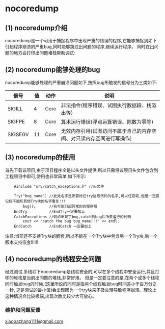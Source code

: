 # nocoredump

## (1) nocoredump介绍
nocoredump是一个可用于捕捉程序中出现严重的错误的程序,它能够捕捉到如下引起程序崩溃的严重bug,同时能够跳过出问题的程序,继续运行程序。
同时在出问题的地方会打印出问题堆栈帮助调试:

## (2) nocoredump能够处理的bug
nocoredump能够处理的严重崩溃问题如下,按照bug所触发的信号分为三类如下:

信号|  值  |  动作 | 说明
----|---|---|---
SIGILL | 4 |  Core	|  非法指令(程序错误、试图执行数据段、栈溢出等)
SIGFPE  |  8 |  Core |  算术运行错误(浮点运算错误、除数为零等)
SIGSEGV	 | 11  |  Core | 无效内存引用(试图访问不属于自己的内存空间、对只读内存空间进行写操作)

## (3) nocoredump的使用
首先下载该项目,由于项目程序全是以头文件提供,所以只需将该项目头文件包含到工程项目中即可,使用也非常简单,如下所示:

```
    #include "srv/catch_exceptions.h" //头文件
    
    Try("bug_name") //此处名字是所要标记try这段代码的名字,可以任意取,但是一定要记住不能和其他Try块的名字重复!!!
        bug();      //有可能引起异常的的程序段
    EndTry          //EndTry一定要加上
    CatchExceptions //假如出现了bug,catch到bug后所要运行的代码
        cout << "catch the bug bug_name!!!" << endl;
    EndCatch        //EndCatch 一定要加上
```
注意:当前还不支持Try块的嵌套,所以不能在一个Try块中包含另一个Try块,后一个版本支持嵌套!!!!!!

## (4) nocoredump的线程安全问题
经过测试,多线程下nocoredump是线程安全的,可以在多个线程中安全运行,并且打印的堆栈是当前出问题的堆栈,非常好用。
但是一定要注意的是,在两个或多个线程同时触发bug的时候,(这里所说的同时是指两个线程触发bug时间差小于百万分之一秒,
这是测试的最小值)会出现因为一个try块来不及处理导致程序崩溃。理论上这种情况会比较极端,出现次数比较少大可放心。

### 维护和问题反馈

xiaobazhang1111@gmail.com



